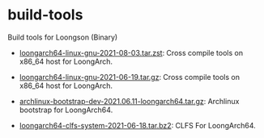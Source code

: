 # build-tools

Build tools for Loongson (Binary)

- [loongarch64-linux-gnu-2021-08-03.tar.zst](https://github.com/oy456xd/build-tools/releases/download/2021.08.03/loongarch64-linux-gnu-2021-08-03.tar.zst): Cross compile tools on x86_64 host for LoongArch.

- [loongarch64-linux-gnu-2021-06-19.tar.gz](https://github.com/loongson/build-tools/releases/download/2021.06.19/loongarch64-linux-gnu-2021-06-19.tar.gz): Cross compile tools on x86_64 host for LoongArch.

- [archlinux-bootstrap-dev-2021.06.11-loongarch64.tar.gz](https://github.com/loongson/build-tools/releases/download/2021.06.19/archlinux-bootstrap-dev-2021.06.11-loongarch64.tar.gz): Archlinux bootstrap for LoongArch64.

- [loongarch64-clfs-system-2021-06-18.tar.bz2](https://github.com/loongson/build-tools/releases/download/2021.06.19/loongarch64-clfs-system-2021-06-18.tar.bz2): CLFS For LoongArch64.
